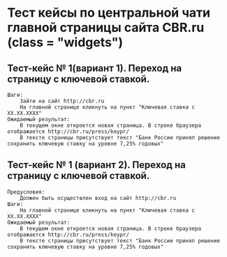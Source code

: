 # Тест кейсы по центральной чати главной страницы сайта CBR.ru (class = "widgets")

## Тест-кейс № 1(вариант 1). Переход на страницу с ключевой ставкой.
	Шаги:
		Зайти на сайт http://cbr.ru
		На главной странице кликнуть на пункт "Ключевая ставка с XX.XX.XXXX"
	Ожидаемый результат:
		В текущем окне откроется новая страница. В строке браузера отображается http://cbr.ru/press/keypr/
		В тексте страницы присутствует текст "Банк России принял решение сохранить ключевую ставку на уровне 7,25% годовых"
		
		
## Тест-кейс № 1 (вариант 2). Переход на страницу с ключевой ставкой.
	Предусловия:
		Должен быть осуществлен вход на сайт http://cbr.ru
	Шаги:		
		На главной странице кликнуть на пункт "Ключевая ставка с XX.XX.XXXX"
	Ожидаемый результат:
		В текущем окне откроется новая страница. В строке браузера отображается http://cbr.ru/press/keypr/
		В тексте страницы присутствует текст "Банк России принял решение сохранить ключевую ставку на уровне 7,25% годовых"
